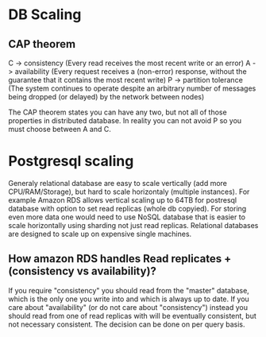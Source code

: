 # DB Scaling

## CAP theorem
C -> consistency (Every read receives the most recent write or an error)
A -> availability (Every request receives a (non-error) response, without the guarantee that it contains the most recent write)
P -> partition tolerance (The system continues to operate despite an arbitrary number of messages being dropped (or delayed) by the network between nodes)

The CAP theorem states you can have any two, but not all of those properties in distributed database. In reality you can not avoid P so you must choose between A and C.

# Postgresql scaling
Generaly relational database are easy to scale vertically (add more CPU/RAM/Storage), but hard to scale horizontaly (multiple instances).
For example Amazon RDS allows vertical scaling up to 64TB for postresql database with option to set read replicas (whole db copyied).
For storing even more data one would need to use NoSQL database that is easier to scale horizontally using sharding not just read replicas.
Relational databases are designed to scale up on expensive single machines.

## How amazon RDS handles Read replicates + (consistency vs availability)?
If you require "consistency" you should read from the "master" database, which is the only one you write into and which is always up to date.
If you care about "availability" (or do not care about "consistency") instead you should read from one of read replicas with will be eventually consistent, but not necessary consistent. The decision can be done on per query basis.
